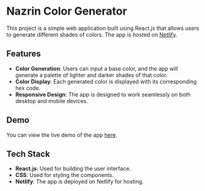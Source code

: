 # Nazrin Color Generator

This project is a simple web application built using React.js that allows users to generate different shades of colors. The app is hosted on [Netlify](https://nazrin-generate-color.netlify.app/).

## Features

- **Color Generation**: Users can input a base color, and the app will generate a palette of lighter and darker shades of that color.
- **Color Display**: Each generated color is displayed with its corresponding hex code.
- **Responsive Design**: The app is designed to work seamlessly on both desktop and mobile devices.

## Demo

You can view the live demo of the app [here](https://nazrin-generate-color.netlify.app/).

## Tech Stack

- **React.js**: Used for building the user interface.
- **CSS**: Used for styling the components.
- **Netlify**: The app is deployed on Netlify for hosting.


